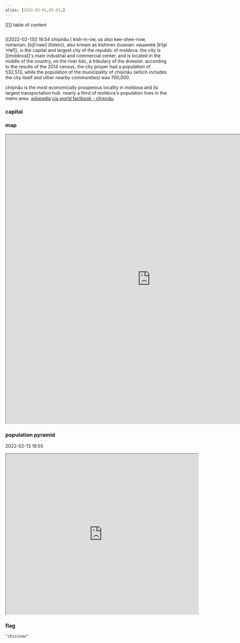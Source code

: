 ```yaml
---
alias: [2022-05-01,09:02,]
---
```

[[]]
table of content
```toc
```
[[2022-02-13]] 18:54
chișinău ( kish-in-ow, us also  kee-shee-now, romanian: [kiʃiˈnəw] (listen)), also known as kishinev (russian: кишинёв [kʲɪʂɨˈnʲɵf]), is the capital and largest city of the republic of moldova. the city is [[moldova]]'s main industrial and commercial center, and is located in the middle of the country, on the river bâc, a tributary of the dniester. according to the results of the 2014 census, the city proper had a population of 532,513, while the population of the municipality of chișinău (which includes the city itself and other nearby communities) was 700,000.

chișinău is the most economically prosperous locality in moldova and its largest transportation hub. nearly a third of moldova's population lives in the metro area.
[wikipedia](https://en.wikipedia.org/wiki/chi%c8%99in%c4%83u)
[cia world factbook - chișinău](https://www.cia.gov/the-world-factbook/countries/chișinău)
### capital

### map
<iframe src="https://duckduckgo.com/?t=ffab&q=chișinău&ia=web&iaxm=about" width="900" height="900" ></iframe>

### population pyramid

2022-02-13 18:55

<iframe src="https://www.populationpyramid.net/chișinău/2019/" width="600" height="500" ></iframe>

### flag

```query 2022-05-01 09:06
"chisinau"
```